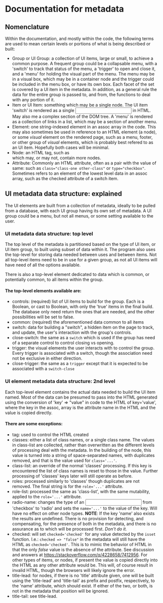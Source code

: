 # Documentation for metadata

## Nomenclature

Within the documentation, and mostly within the code, the following terms are
used to mean certain levels or portions of what is being described or built:

-  Group or UI Group: a collection of UI items, large or small, to achieve a
common purpose. A frequent group could be a collapsable menu, with a 'switch'
to track that status of the menu, a 'trigger' to open and close it, and a
'menu' for holding the visual part of the menu. The menu may be in a visual
box, which may be in a container node and the trigger could be included in the
menu box, or have its own box. Each facet of the set is covered by a UI item in
the metadata. In addition, as a general rule the data for the entire group is
passed to, and from, the functions to deal with any portion of it.
-  Item or UI Item: something which may be a single node. The UI item 'switch'
is rendered as a single <input> in HTML. May also me a complex section of the
DOM tree. A 'menu' is rendered as a collection of links in a list, which may be
a section of another menu.
-  Element: one string-indexed element in an assoc array in the code.  This may
also sometimes be used in reference to an HTML element (a node), or some _visual_
element on the rendered page, such as a menu, footer, or other group of _visual_
elements, which is probably best refered to as an UI item. Hopefully both cases
will be minimal.
-  Node: an HTML tag, such as <div> which may, or may not, contain more nodes.
-  Attribute: Commonly an HTML attribute, often as a pair with the value of
same: such as `class="class-one other-class"` or `type="checkbox"`. Sometimes
refers to an element of the lowest level data in an assoc array, such as the
checked attribute of a switch item.

## UI metadata data structure: explained

The UI elements are built from a collection of metadata, ideally to be pulled
from a database, with each UI group having its own set of metadata. A UI group
could be a menu, but not all menus, or some setting available to the user.

### UI metadata data structure: top level

The top level of the metadata is partitioned based on the type of UI item, or UI
item group, to built using subset of data within it.  The program also uses the
top-level for storing data needed between uses and between items. Not all
top-level items need to be in use for a given group, as not all UI items will
have need of all the options available.

There is also a top-level element dedicated to data which is common, or
potentially common, to all items within the group.

#### The top-level elements available are:

-  controls: (required) list of UI items to build for the group. Each is a
Boolean, or cast to Boolean, with only the 'true' items in the final build. The
database only need return the ones that are needed, and the other possibilities
will be set to false.
-  common: (required) the aforementioned data common to all items
-  switch: data for building a "switch", a hidden item on the page to track,
and update, the user's interaction with the group's controls.
-  close-switch: the same as a `switch` which is used if the group has need of
a separate control to control closing vs opening.
-  trigger: the visual elements the user interacts with to control the group.
Every trigger is associated with a switch, though the association need not be
exclusive in either direction.
-  close-trigger: the same as a `trigger` except that it is expected to be
associated with a `switch-close`

### UI element metadata data structure: 2nd level

Each top-level element contains the actual data needed to build the UI item
named. Most of the data can be presumed to pass into the HTML generated using
the conversion of 'key' => "value" in code to the HTML of key='value', where
the key in the assoc, array is the attribute name in the HTML and the value is
copied directly.

#### There are some exceptions:
-  tag: used to control the HTML <tag> created
-  classes: either a list of class names, or a single class name. The values in
class-list are collected, rather than overwritten as the different levels of
processing deal with the metadata. In the building of the node, this value is
turned into a string of space-separated names, with duplicates removed, and
that is the value used for `class='...'`.
-  class-list: an override of the normal 'classes' processing. If this key is
encountered the list of class names is reset to those in the value. Further
processing of 'classes' keys later will still operate as before.
-  roles: processed similarly to 'classes' though duplicates are not removed.
The final string is for the `role='...'` attribute.
-  role-list: processed the same as 'class-list', with the same mutability,
applied to the `role='...'` attribute.
-  radio-name: changes the type of an <input> from 'checkbox' to 'radio' and
sets the `name='...'` to the value of the key. Will have no effect on other
node types.
**NOTE**: If the key 'name' also exists the results are undefined.  There is no
provision for detecting, and compensating, for the presence of both in the
metadata, and there is no assurance as to which will be processed first.
_Don't do it._
-  checked: will set `checked='checked'` for any value detected by the `isset`
function. I.e.: `checked => "false"` in the metadata will still have the HTML
as `checked='checked'`. This is to mimic the behavior of HTML in that the only
_false_ value is the absence of the attribute. See discussion and answers at
<https://stackoverflow.com/q/4228658/7412956>. For other types of items, or
nodes, if present the value is copied directly into the HTML as any other
attribute would be. This will, of course result in invalid HTML, though the
browsers will likely ignore the error.
-  title-lead: for <a> nodes, if there is no 'title' attribute given, one will
be built using the 'title-lead' and 'title-tail' as prefix and postfix,
respectively, to the 'name' attribute, which should exist. If either of the
two, or both, is not in the metadata that position will be ignored.
-  title-tail: see title-lead.


